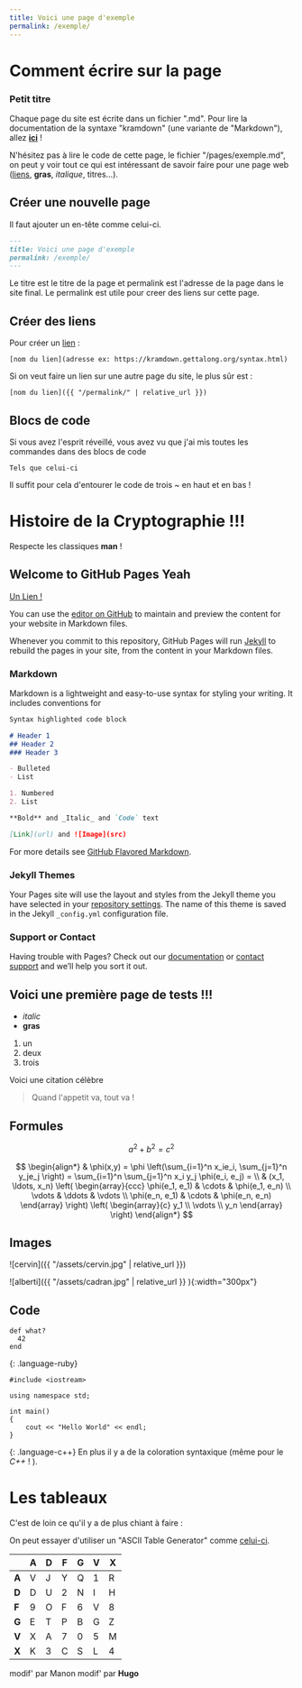```yaml
---
title: Voici une page d'exemple
permalink: /exemple/
---
```

# Comment écrire sur la page

### Petit titre

Chaque page du site est écrite dans un fichier ".md".
Pour lire la documentation de la syntaxe "kramdown" (une variante de "Markdown"), allez [**ici**](https://kramdown.gettalong.org/syntax.html) ! 

N'hésitez pas à lire le code de cette page, le fichier "/pages/exemple.md", on peut y voir tout ce qui est intéressant de savoir faire pour une page web ([liens](), **gras**, *italique*, titres...).

## Créer une nouvelle page
Il faut ajouter un en-tête comme celui-ci.

~~~ Markdown
---
title: Voici une page d'exemple
permalink: /exemple/
---
~~~

Le titre est le titre de la page et permalink est l'adresse de la page dans le site final. Le permalink est utile pour creer des liens sur cette page.

## Créer des liens

Pour créer un [lien](#) :

~~~
[nom du lien](adresse ex: https://kramdown.gettalong.org/syntax.html)
~~~

Si on veut faire un lien sur une autre page du site, le plus sûr est : 

~~~
[nom du lien]({{ "/permalink/" | relative_url }})
~~~

## Blocs de code

Si vous avez l'esprit réveillé, vous avez vu que j'ai mis toutes les commandes dans des blocs de code

~~~
Tels que celui-ci
~~~

Il suffit pour cela d'entourer le code de trois ~ en haut et en bas !

# Histoire de la Cryptographie !!!
Respecte les classiques **man** ! 

## Welcome to GitHub Pages **Yeah**

[Un Lien !](Page1.html)

You can use the [editor on GitHub](https://github.com/SamuelGallay/CryptoTPE/edit/master/index.md) to maintain and preview the content for your website in Markdown files.

Whenever you commit to this repository, GitHub Pages will run [Jekyll](https://jekyllrb.com/) to rebuild the pages in your site, from the content in your Markdown files.

### Markdown

Markdown is a lightweight and easy-to-use syntax for styling your writing. It includes conventions for

```markdown
Syntax highlighted code block

# Header 1
## Header 2
### Header 3

- Bulleted
- List

1. Numbered
2. List

**Bold** and _Italic_ and `Code` text

[Link](url) and ![Image](src)
```

For more details see [GitHub Flavored Markdown](https://guides.github.com/features/mastering-markdown/).

### Jekyll Themes

Your Pages site will use the layout and styles from the Jekyll theme you have selected in your [repository settings](https://github.com/SamuelGallay/CryptoTPE/settings). The name of this theme is saved in the Jekyll `_config.yml` configuration file.

### Support or Contact

Having trouble with Pages? Check out our [documentation](https://help.github.com/categories/github-pages-basics/) or [contact support](https://github.com/contact) and we’ll help you sort it out.

## Voici une première page de tests !!!

* *italic* 
* **gras** 


1. un
2. deux
3. trois  


Voici une citation célèbre
> Quand l'appetit va, tout va !

## Formules
$$
a^2 + b^2 = c^2
$$

$$
\begin{align*}
  & \phi(x,y) = \phi \left(\sum_{i=1}^n x_ie_i, \sum_{j=1}^n y_je_j \right)
  = \sum_{i=1}^n \sum_{j=1}^n x_i y_j \phi(e_i, e_j) = \\
  & (x_1, \ldots, x_n) \left( \begin{array}{ccc}
      \phi(e_1, e_1) & \cdots & \phi(e_1, e_n) \\
      \vdots & \ddots & \vdots \\
      \phi(e_n, e_1) & \cdots & \phi(e_n, e_n)
    \end{array} \right)
  \left( \begin{array}{c}
      y_1 \\
      \vdots \\
      y_n
    \end{array} \right)
\end{align*}
$$

## Images

![cervin]({{ "/assets/cervin.jpg" | relative_url }})

![alberti]({{ "/assets/cadran.jpg" | relative_url }} ){:width="300px"}

## Code 
~~~
def what?
  42
end
~~~
{: .language-ruby}

~~~
#include <iostream>

using namespace std;

int main()
{
	cout << "Hello World" << endl;
}
~~~
{: .language-c++}
En plus il y a de la coloration syntaxique (même pour le *C++* ! ).

# Les tableaux

C'est de loin ce qu'il y a de plus chiant à faire :

On peut essayer d'utiliser un "ASCII Table Generator" comme [celui-ci](https://www.tablesgenerator.com/markdown_tables#).


|       | A | D | F | G | V | X |
|-------|---|---|---|---|---|---|
| **A** | V | J | Y | Q | 1 | R |
| **D** | D | U | 2 | N | I | H |
| **F** | 9 | O | F | 6 | V | 8 |
| **G** | E | T | P | B | G | Z |
| **V** | X | A | 7 | 0 | 5 | M |
| **X** | K | 3 | C | S | L | 4 |

modif' par Manon
modif' par **Hugo**
